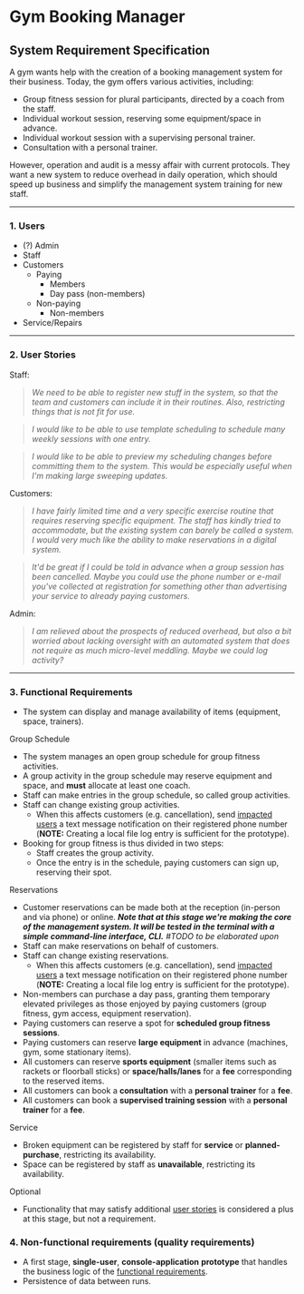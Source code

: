 # Gym Booking Manager
## System Requirement Specification

A gym wants help with the creation of a booking management system for their business. Today, the gym offers various activities, including:

- Group fitness session for plural participants, directed by a coach from the staff.
- Individual workout session, reserving some equipment/space in advance.
- Individual workout session with a supervising personal trainer.
- Consultation with a personal trainer.

 However, operation and audit is a messy affair with current protocols. They want a new system to reduce overhead in daily operation, which should speed up business and simplify the management system training for new staff.
***
### 1. Users
- (?) Admin
- Staff
- Customers
    - Paying
        - Members
        - Day pass (non-members)
    - Non-paying
        - Non-members
- Service/Repairs
***
### 2. User Stories
Staff:
> <a id="us-5"></a>*We need to be able to register new stuff in the system, so that the team and customers can include it in their routines. Also, restricting things that is not fit for use.*

> <a id="us-1"></a>*I would like to be able to use template scheduling to schedule many weekly sessions with one entry.*

> <a id="us-2"></a>*I would like to be able to preview my scheduling changes before committing them to the system. This would be especially useful when I'm making large sweeping updates.*

Customers:
> <a id="us-6"></a> *I have fairly limited time and a very specific exercise routine that requires reserving specific equipment. The staff has kindly tried to accommodate, but the existing system can barely be called a system. I would very much like the ability to make reservations in a digital system.*

> <a id="us-3"></a>*It'd be great if I could be told in advance when a group session has been cancelled. Maybe you could use the phone number or e-mail you've collected at registration for something other than advertising your service to already paying customers.*

Admin:
> <a id="us-4"></a>*I am relieved about the prospects of reduced overhead, but also a bit worried about lacking oversight with an automated system that does not require as much micro-level meddling. Maybe we could log activity?*
***
### 3. Functional Requirements

- The system can display and manage availability of items (equipment, space, trainers).

Group Schedule
- The system manages an open group schedule for group fitness activities.
- A group activity in the group schedule may reserve equipment and space, and **must** allocate at least one coach.
- Staff can make entries in the group schedule, so called group activities.
- Staff can change existing group activities.
    - When this affects customers (e.g. cancellation), send [impacted users](#us-3) a text message notification on their registered phone number (**NOTE:** Creating a local file log entry is sufficient for the prototype).
- Booking for group fitness is thus divided in two steps:
    - Staff creates the group activity.
    - Once the entry is in the schedule, paying customers can sign up, reserving their spot.

Reservations
- Customer reservations can be made both at the reception (in-person and via phone) or online. **_Note that at this stage we're making the core of the management system. It will be tested in the terminal with a simple command-line interface, CLI._** *#TODO to be elaborated upon*
- Staff can make reservations on behalf of customers.
- Staff can change existing reservations.
    - When this affects customers (e.g. cancellation), send [impacted users](#us-3) a text message notification on their registered phone number (**NOTE:** Creating a local file log entry is sufficient for the prototype).
- Non-members can purchase a day pass, granting them temporary elevated privileges as those enjoyed by paying customers (group fitness, gym access, equipment reservation).
- Paying customers can reserve a spot for **scheduled group fitness sessions**.
- Paying customers can reserve **large equipment** in advance (machines, gym, some stationary items).
- All customers can reserve **sports equipment** (smaller items such as rackets or floorball sticks) or **space/halls/lanes** for a **fee** corresponding to the reserved items.
- All customers can book a **consultation** with a **personal trainer** for a **fee**.
- All customers can book a **supervised training session** with a **personal trainer** for a **fee**.

Service
- Broken equipment can be registered by staff for **service** or **planned-purchase**, restricting its availability.
- Space can be registered by staff as **unavailable**, restricting its availability.

Optional
- Functionality that may satisfy additional [user stories](#2-user-stories) is considered a plus at this stage, but not a requirement.

### 4. Non-functional requirements (quality requirements)
- A first stage, **single-user**, **console-application** **prototype** that handles the business logic of the [functional requirements](#3-functional-requirements).
- Persistence of data between runs.






